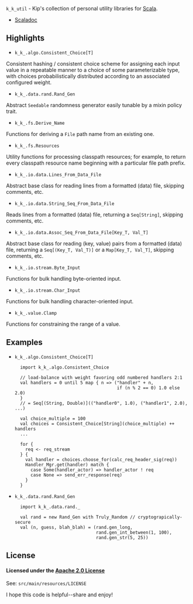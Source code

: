 `k_k_util` - Kip's collection of personal utility libraries for
[Scala](http://www.scala-lang.org/).

* [Scaladoc](http://tie-illustrates-everything.com/docs/scaladocs/k_k_util/1.1.0/index.html)


## Highlights

- `k_k_.algo.Consistent_Choice[T]`

Consistent hashing / consistent choice scheme for assigning each input
value in a repeatable manner to a choice of some parameterizable type, with
choices probabilistically distributed according to an associated configured
weight.


- `k_k_.data.rand.Rand_Gen`

Abstract `Seedable` randomness generator easily tunable by a mixin policy trait.


- `k_k_.fs.Derive_Name`

Functions for deriving a `File` path name from an existing one.


- `k_k_.fs.Resources`

Utility functions for processing classpath resources; for example, to return
every classpath resource name beginning with a particular file path prefix.


- `k_k_.io.data.Lines_From_Data_File`

Abstract base class for reading lines from a formatted (data) file, skipping
comments, etc.

- `k_k_.io.data.String_Seq_From_Data_File`

Reads lines from a formatted (data) file, returning a `Seq[String]`, skipping
comments, etc.

- `k_k_.io.data.Assoc_Seq_From_Data_File[Key_T, Val_T]`

Abstract base class for reading (key, value) pairs from a formatted (data) file,
returning a `Seq[(Key_T, Val_T)]` or a `Map[Key_T, Val_T]`, skipping comments,
etc.


- `k_k_.io.stream.Byte_Input`

Functions for bulk handling byte-oriented input.

- `k_k_.io.stream.Char_Input`

Functions for bulk handling character-oriented input.


- `k_k_.value.Clamp`

Functions for constraining the range of a value.


## Examples


- `k_k_.algo.Consistent_Choice[T]`

        import k_k_.algo.Consistent_Choice

        // load-balance with weight favoring odd numbered handlers 2:1
        val handlers = 0 until 5 map { n => ("handler" + n,
                                             if (n % 2 == 0) 1.0 else 2.0)
        }
        // = Seq[(String, Double)](("handler0", 1.0), ("handler1", 2.0), ...)

        val choice_multiple = 100
        val choices = Consistent_Choice[String](choice_multiple) ++ handlers
        ...

        for {
          req <- req_stream
        } {
          val handler = choices.choose_for(calc_req_header_sig(req))
          Handler_Mgr.get(handler) match {
            case Some(handler_actor) => handler_actor ! req
            case None => send_err_response(req)
          }
        }


- `k_k_.data.rand.Rand_Gen`

        import k_k_.data.rand._

        val rand = new Rand_Gen with Truly_Random // cryptograpically-secure
        val (n, guess, blah_blah) = (rand.gen_long,
                                     rand.gen_int_between(1, 100),
                                     rand.gen_str(5, 25))


## License

#### Licensed under the [Apache 2.0 License](http://www.apache.org/licenses/LICENSE-2.0)

See: `src/main/resources/LICENSE`

I hope this code is helpful--share and enjoy!
